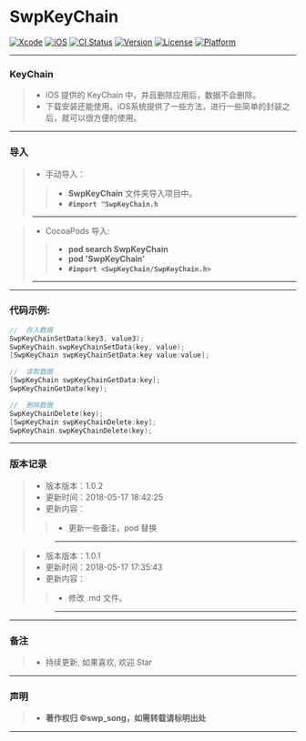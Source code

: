 # SwpKeyChain

[![Xcode](https://img.shields.io/badge/Xcode-9.3-25B1F6.svg)](https://developer.apple.com/xcode)
[![iOS](https://img.shields.io/badge/iOS-8.0+-1C75AF.svg)](https://developer.apple.com/xcode)
[![CI Status](https://img.shields.io/travis/swp-song/SwpKeyChain.svg?style=flat)](https://travis-ci.org/swp-song/SwpKeyChain)
[![Version](https://img.shields.io/cocoapods/v/SwpKeyChain.svg?style=flat)](https://cocoapods.org/pods/SwpKeyChain)
[![License](https://img.shields.io/cocoapods/l/SwpKeyChain.svg?style=flat)](https://cocoapods.org/pods/SwpKeyChain)
[![Platform](https://img.shields.io/cocoapods/p/SwpKeyChain.svg?style=flat)](https://cocoapods.org/pods/SwpKeyChain)


-------


### KeyChain

> * iOS 提供的 KeyChain 中，并且删除应用后，数据不会删除。
> * 下载安装还能使用。iOS系统提供了一些方法，进行一些简单的封装之后，就可以很方便的使用。

-------

### 导入

> * 手动导入：
>
>> * **SwpKeyChain** 文件夹导入项目中。
>> * **`#import "SwpKeyChain.h`**
>>
> -------


> * CocoaPods 导入:
>
>> * **pod search SwpKeyChain**
>> * **pod 'SwpKeyChain'**
>> * **`#import <SwpKeyChain/SwpKeyChain.h>`**
>>
> -------

-------



### 代码示例:

```Objective-C
//  存入数据
SwpKeyChainSetData(key3, value3);
SwpKeyChain.swpKeyChainSetData(key, value);
[SwpKeyChain swpKeyChainSetData:key value:value];

//  读取数据
[SwpKeyChain swpKeyChainGetData:key];
SwpKeyChainGetData(key);

//  删除数据
SwpKeyChainDelete(key);
[SwpKeyChain swpKeyChainDelete:key];
SwpKeyChain.swpKeyChainDelete(key);
```

-------


### 版本记录

> * 版本版本：1.0.2
> * 更新时间：2018-05-17 18:42:25
> * 更新内容：
>>  *  更新一些备注，pod 替换

>> -------

> * 版本版本：1.0.1
> * 更新时间：2018-05-17 17:35:43
> * 更新内容：
>>  *  修改 .md 文件。

>> -------



-------

### 备注

> * 持续更新, 如果喜欢, 欢迎 Star

-------

### 声明

 > * **著作权归 ©swp_song，如需转载请标明出处**

-------


